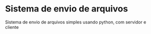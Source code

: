 # Sistema de envio de arquivos 

Sistema de envio de arquivos simples usando python, com servidor e cliente 
